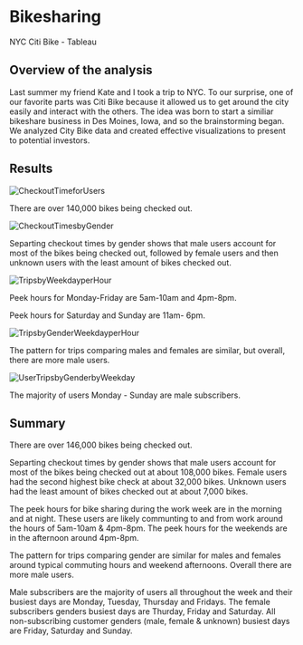 # Bikesharing
NYC Citi Bike - Tableau

## Overview of the analysis

Last summer my friend Kate and I took a trip to NYC. To our surprise, one of our favorite parts was Citi Bike because it allowed us to get around the city easily and interact with the others. The idea was born to start a similiar bikeshare business in Des Moines, Iowa, and so the brainstorming began. We analyzed City Bike data and created effective visualizations to present to potential investors. 

## Results

![CheckoutTimeforUsers](https://user-images.githubusercontent.com/115032384/217100778-9f6ed1df-cd75-4870-b4ef-7552a2db5d30.png)

There are over 140,000 bikes being checked out. 


![CheckoutTimesbyGender](https://user-images.githubusercontent.com/115032384/217100799-2cf527d7-cc39-48b9-8cdd-9def74de2d43.png)

Separting checkout times by gender shows that male users account for most of the bikes being checked out, followed by female users and then unknown users with the least amount of bikes checked out.


![TripsbyWeekdayperHour](https://user-images.githubusercontent.com/115032384/217100871-2eb529b2-186e-4e28-9a08-2fa00c179460.png)

Peek hours for Monday-Friday are 5am-10am and 4pm-8pm. 

Peek hours for Saturday and Sunday are 11am- 6pm. 


![TripsbyGenderWeekdayperHour](https://user-images.githubusercontent.com/115032384/217100930-4e0eedd2-f9f9-44b5-928b-e012c220541a.png)

The pattern for trips comparing males and females are similar, but overall, there are more male users. 


![UserTripsbyGenderbyWeekday](https://user-images.githubusercontent.com/115032384/217100970-8f8e3da1-8520-4349-8d9b-4ab64bef7161.png)

The majority of users Monday - Sunday are male subscribers. 

## Summary 

There are over 146,000 bikes being checked out. 

Separting checkout times by gender shows that male users account for most of the bikes being checked out at about 108,000 bikes. Female users had the second highest bike check at about 32,000 bikes. Unknown users had the least amount of bikes checked out at about 7,000 bikes. 

The peek hours for bike sharing during the work week are in the morning and at night. These users are likely communting to and from work around the hours of 5am-10am & 4pm-8pm. The peek hours for the weekends are in the afternoon around 4pm-8pm. 

The pattern for trips comparing gender are similar for males and females around typical commuting hours and weekend afternoons. Overall there are more male users. 

Male subscribers are the majority of users all throughout the week and their busiest days are Monday, Tuesday, Thursday and Fridays. The female subscribers genders busiest days are Thurday, Friday and Saturday. All non-subscribing customer genders (male, female & unknown) busiest days are Friday, Saturday and Sunday. 
